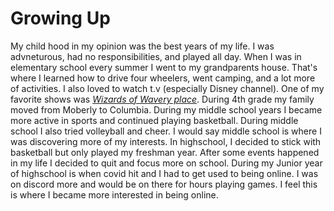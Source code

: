# Growing Up



My child hood in my opinion was the best years of my life. I was advneturous, had no responsibilities, and played all day. When I was in elementary school every summer I went to my grandparents house. That's where I learned how to drive four wheelers, went camping, and a lot more of activities. I also loved to watch t.v (especially Disney channel). One of my favorite shows was *[Wizards of Wavery place](https://en.wikipedia.org/wiki/Wizards_of_Waverly_Place)*. During 4th grade my family moved from Moberly to Columbia.
  During my middle school years I became more active in sports and continued playing basketball. During middle school I also tried volleyball and cheer. I would say middle school is where I was discovering more of my interests. 
  In highschool, I decided to stick with basketball but only played my freshman year. After some events happened in my life I decided to quit and focus more on school. During my Junior year of highschool is when covid hit and I had to get used to being online. I was on discord more and would be on there for hours playing games. I feel this is where I became more interested in being online.
